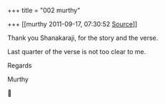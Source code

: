 +++
title = "002 murthy"

+++
[[murthy	2011-09-17, 07:30:52 [Source](https://groups.google.com/g/samskrita/c/brWbtq4JZVo)]]



Thank you Shanakaraji, for the story and the verse.

Last quarter of the verse is not too clear to me.

Regards

Murthy



